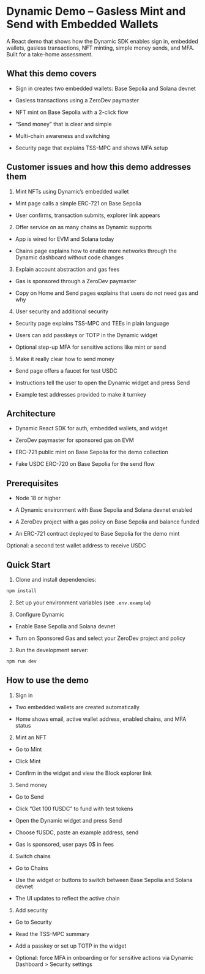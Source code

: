 # Dynamic Demo – Gasless Mint and Send with Embedded Wallets

A React demo that shows how the Dynamic SDK enables sign in, embedded wallets, gasless transactions, NFT minting, simple money sends, and MFA. Built for a take-home assessment.

## What this demo covers

 - Sign in creates two embedded wallets: Base Sepolia and Solana devnet

 - Gasless transactions using a ZeroDev paymaster

 - NFT mint on Base Sepolia with a 2-click flow

 - “Send money” that is clear and simple

 - Multi-chain awareness and switching

 - Security page that explains TSS-MPC and shows MFA setup

## Customer issues and how this demo addresses them

1. Mint NFTs using Dynamic’s embedded wallet

  - Mint page calls a simple ERC-721 on Base Sepolia

  - User confirms, transaction submits, explorer link appears

2. Offer service on as many chains as Dynamic supports

  - App is wired for EVM and Solana today

  - Chains page explains how to enable more networks through the Dynamic dashboard without code changes

3. Explain account abstraction and gas fees

  - Gas is sponsored through a ZeroDev paymaster

  - Copy on Home and Send pages explains that users do not need gas and why

4. User security and additional security

  - Security page explains TSS-MPC and TEEs in plain language

  - Users can add passkeys or TOTP in the Dynamic widget

  - Optional step-up MFA for sensitive actions like mint or send

5. Make it really clear how to send money

  - Send page offers a faucet for test USDC

  - Instructions tell the user to open the Dynamic widget and press Send

  - Example test addresses provided to make it turnkey

## Architecture

- Dynamic React SDK for auth, embedded wallets, and widget

- ZeroDev paymaster for sponsored gas on EVM

- ERC-721 public mint on Base Sepolia for the demo collection

- Fake USDC ERC-720 on Base Sepolia for the send flow

## Prerequisites

- Node 18 or higher

- A Dynamic environment with Base Sepolia and Solana devnet enabled

- A ZeroDev project with a gas policy on Base Sepolia and balance funded

- An ERC-721 contract deployed to Base Sepolia for the demo mint

Optional: a second test wallet address to receive USDC

## Quick Start

1. Clone and install dependencies:

```bash
npm install
```

2. Set up your environment variables (see `.env.example`)

3. Configure Dynamic

  - Enable Base Sepolia and Solana devnet

  - Turn on Sponsored Gas and select your ZeroDev project and policy

3. Run the development server:

```bash
npm run dev
```

## How to use the demo

1. Sign in

 - Two embedded wallets are created automatically

 - Home shows email, active wallet address, enabled chains, and MFA status

2. Mint an NFT

 - Go to Mint

 - Click Mint

 - Confirm in the widget and view the Block explorer link

3. Send money

 - Go to Send

 - Click “Get 100 fUSDC” to fund with test tokens

 - Open the Dynamic widget and press Send

 - Choose fUSDC, paste an example address, send

 - Gas is sponsored, user pays 0$ in fees

4. Switch chains

 - Go to Chains

 - Use the widget or buttons to switch between Base Sepolia and Solana devnet

 - The UI updates to reflect the active chain

5. Add security

 - Go to Security

 - Read the TSS-MPC summary

 - Add a passkey or set up TOTP in the widget

 - Optional: force MFA in onboarding or for sensitive actions via Dynamic Dashboard > Security settings


